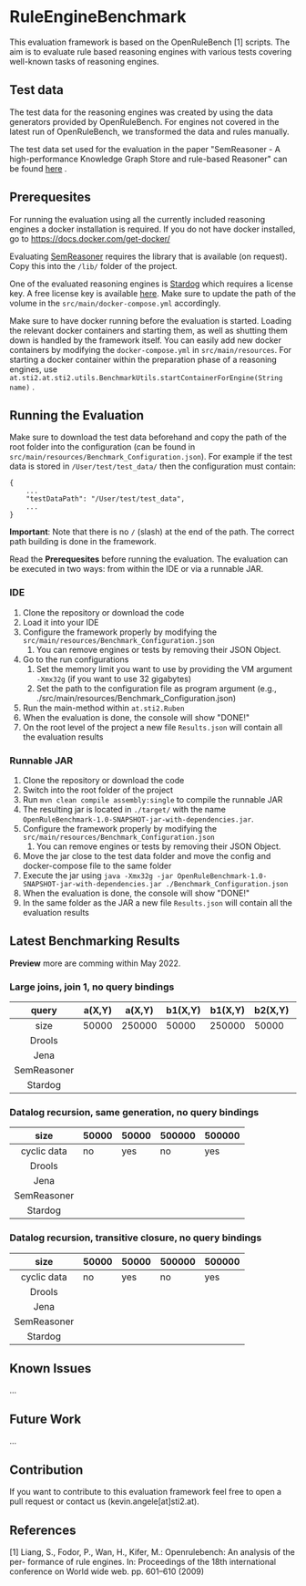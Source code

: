 # RuleEngineBenchmark

This evaluation framework is based on the OpenRuleBench [1] scripts. The aim is
to evaluate rule based reasoning engines with various tests covering well-known
tasks of reasoning engines.

## Test data

The test data for the reasoning engines was created by using the data generators
provided by OpenRuleBench. For engines not covered in the latest run of
OpenRuleBench, we transformed the data and rules manually.

The test data set used for the evaluation in the paper "SemReasoner - A
high-performance Knowledge Graph Store and rule-based Reasoner" can be found
[here](https://drive.google.com/file/d/17qSa3PrHFnV6YmdHcGPqxlkqRCXiRtwz/view?usp=sharing)
.

## Prerequesites

For running the evaluation using all the currently included reasoning engines a
docker installation is required. If you do not have docker installed, go
to https://docs.docker.com/get-docker/

Evaluating [SemReasoner](https://github.com/kev-ang/SemReasoner) requires the
library that is available (on request). Copy
this into the `/lib/` folder of the project.

One of the evaluated reasoning engines is [Stardog](https://stardog.com) which
requires a license key. A free license key is
available [here](https://www.stardog.com/get-started/). Make sure to update the
path of the volume in the `src/main/docker-compose.yml` accordingly.

Make sure to have docker running before the evaluation is started. Loading the
relevant docker containers and starting them, as well as shutting them down is
handled by the framework itself. You can easily add new docker containers by
modifying the `docker-compose.yml` in `src/main/resources`. For starting a
docker container within the preparation phase of a reasoning engines,
use `at.sti2.at.sti2.utils.BenchmarkUtils.startContainerForEngine(String name)`
.

## Running the Evaluation

Make sure to download the test data beforehand and copy the path of the root
folder into the configuration (can be found
in `src/main/resources/Benchmark_Configuration.json`). For example if the test
data is stored in `/User/test/test_data/` then the configuration must contain:

```
{
    ...
    "testDataPath": "/User/test/test_data",
    ...
}
```

**Important**: Note that there is no `/` (slash) at the end of the path. The
correct path building is done in the framework.

Read the **Prerequesites** before running the evaluation. The evaluation can be
executed in two ways: from within the IDE or via a
runnable JAR.

### IDE

1. Clone the repository or download the code
2. Load it into your IDE
3. Configure the framework properly by modifying
   the `src/main/resources/Benchmark_Configuration.json`
    1. You can remove engines or tests by removing their JSON Object.
4. Go to the run configurations
    1. Set the memory limit you want to use by providing the VM
       argument `-Xmx32g` (if you want to use 32 gigabytes)
    2. Set the path to the configuration file as program argument (e.g.,
       ./src/main/resources/Benchmark_Configuration.json)
5. Run the main-method within `at.sti2.Ruben`
6. When the evaluation is done, the console will show "DONE!"
7. On the root level of the project a new file `Results.json` will contain all
   the evaluation results

### Runnable JAR

1. Clone the repository or download the code
2. Switch into the root folder of the project
3. Run `mvn clean compile assembly:single` to compile the runnable JAR
4. The resulting jar is located in `./target/` with the
   name `OpenRuleBenchmark-1.0-SNAPSHOT-jar-with-dependencies.jar`.
5. Configure the framework properly by modifying
   the `src/main/resources/Benchmark_Configuration.json`
    1. You can remove engines or tests by removing their JSON Object.
6. Move the jar close to the test data folder and move the config and
   docker-compose file to the same
   folder
7. Execute the jar
   using `java -Xmx32g -jar OpenRuleBenchmark-1.0-SNAPSHOT-jar-with-dependencies.jar ./Benchmark_Configuration.json`
8. When the evaluation is done, the console will show "DONE!"
9. In the same folder as the JAR a new file `Results.json` will contain all
   the evaluation results

## Latest Benchmarking Results

**Preview** more are comming within May 2022.

### Large joins, join 1, no query bindings
|    query    | a(X,Y) | a(X,Y) | b1(X,Y) | b1(X,Y)| b2(X,Y) | b2(X,Y)|
|:-----------:|--------|--------|---------|--------|---------|--------|
| size        | 50000  | 250000 |  50000  | 250000 |  50000  | 250000 |
| Drools      |        |        |         |        |         |        |
| Jena        |        |        |         |        |         |        |
| SemReasoner |        |        |         |        |         |        |
| Stardog     |        |        |         |        |         |        |

### Datalog recursion, same generation, no query bindings
|     size    | 50000 | 50000 | 500000 | 500000 |
|:-----------:|-------|-------|--------|--------|
| cyclic data | no    |  yes  |   no   |   yes  |
| Drools      |       |       |        |        |
| Jena        |       |       |        |        |
| SemReasoner |       |       |        |        |
| Stardog     |       |       |        |        |

### Datalog recursion, transitive closure, no query bindings
|     size    | 50000 | 50000 | 500000 | 500000 |
|:-----------:|-------|-------|--------|--------|
| cyclic data | no    |  yes  |   no   |   yes  |
| Drools      |       |       |        |        |
| Jena        |       |       |        |        |
| SemReasoner |       |       |        |        |
| Stardog     |       |       |        |        |

## Known Issues
...

## Future Work
...

## Contribution

If you want to contribute to this evaluation framework feel free to open a pull
request or contact us (kevin.angele[at]sti2.at).

## References

[1]  Liang, S., Fodor, P., Wan, H., Kifer, M.: Openrulebench: An analysis of the
per-
formance of rule engines. In: Proceedings of the 18th international conference
on
World wide web. pp. 601–610 (2009)